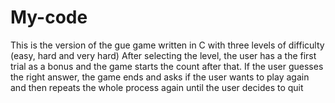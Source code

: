# My-code
This is the version of the gue game written in C with three levels of difficulty (easy, hard and very hard)
After selecting the level, the user has a the first trial as a bonus and the game starts the count after that.
If the user guesses the right answer, the game ends and asks if the user wants to play again and then repeats the whole process again until the user decides to quit
